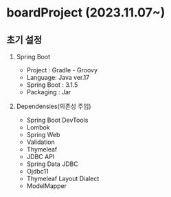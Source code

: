 # boardProject (2023.11.07~)

## 초기 설정
1. Spring Boot

    + Project : Gradle - Groovy
    + Language: Java ver.17
    + Spring Boot : 3.1.5
    + Packaging : Jar


2. Dependensies(의존성 주입)
  
    + Spring Boot DevTools
    + Lombok
    + Spring Web
    + Validation
    + Thymeleaf
    + JDBC API
    + Spring Data JDBC
    + Ojdbc11
    + Thymeleaf Layout Dialect
    + ModelMapper

